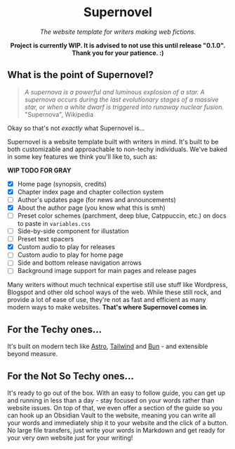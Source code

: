 <div align="center">
    <h1>Supernovel</h1>
    <p><i>The website template for writers making web fictions.</i></p>
    <p><b>Project is currently WIP. It is advised to not use this until release "0.1.0". Thank you for your patience. :)</b></p>
</div>

## What is the point of Supernovel?

> *A supernova is a powerful and luminous explosion of a star. A supernova occurs during the last evolutionary stages of a massive star, or when a white dwarf is triggered into runaway nuclear fusion.*
>"Supernova", Wikipedia

Okay so that's not *exactly* what Supernovel is... 

Supernovel is a website template built with writers in mind. It's built to be both customizable and approachable to non-techy individuals. We've baked in some key features we think you'll like to, such as:

**WIP TODO FOR GRAY**
- [x] Home page (synopsis, credits)
- [x] Chapter index page and chapter collection system
- [ ] Author's updates page (for news and announcements)
- [x] About the author page (you know what this is smh)
- [ ] Preset color schemes (parchment, deep blue, Catppuccin, etc.) on docs to paste in `variables.css`
- [ ] Side-by-side component for illustation
- [ ] Preset text spacers
- [x] Custom audio to play for releases
- [ ] Custom audio to play for home page
- [ ] Side and bottom release navigation arrows
- [ ] Background image support for main pages and release pages

Many writers without much technical expertise still use stuff like Wordpress, Blogspot and other old school ways of the web. While these still rock, and provide a lot of ease of use, they're not as fast and efficient as many modern ways to make websites. **That's where Supernovel comes in**.

## For the Techy ones...

It's built on modern tech like [Astro](), [Tailwind]() and [Bun]() - and extensible beyond measure. 

## For the Not So Techy ones...

It's ready to go out of the box. With an easy to follow guide, you can get up and running in less than a day - stay focused on your words rather than website issues. On top of that, we even offer a section of the guide so you can hook up an Obsidian Vault to the website, meaning you can write all your words and immediately ship it to your website and the click of a button. No large file transfers, just write your words in Markdown and get ready for your very own website just for your writing!

